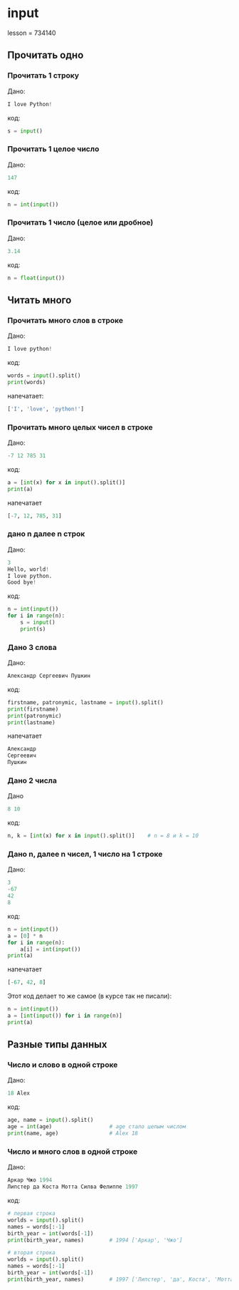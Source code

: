 # input

lesson = 734140

## Прочитать одно

### Прочитать 1 строку

Дано:
```python
I love Python!
```
код:
```python
s = input()
```

### Прочитать 1 целое число

Дано:
```python
147
```
код:
```python
n = int(input())
```
### Прочитать 1 число (целое или дробное)

Дано:
```python
3.14
```
код:
```python
n = float(input())
```

## Читать много

### Прочитать много слов в строке

Дано:
```python
I love python!
```
код:
```python
words = input().split()
print(words)
```
напечатает:
```python
['I', 'love', 'python!']
```

### Прочитать много целых чисел в строке

Дано:
```python
-7 12 785 31
```
код:
```python
a = [int(x) for x in input().split()]
print(a)
```
напечатает
```python
[-7, 12, 785, 31]
```

### дано n далее n строк

Дано:
```python
3
Hello, world!
I love python.
Good bye!
```
код:
```python
n = int(input())
for i in range(n):
	s = input()
	print(s)
```

### Дано 3 слова

Дано:
```python
Александр Сергеевич Пушкин
```
код:
```python
firstname, patronymic, lastname = input().split()
print(firstname)
print(patronymic)
print(lastname)
```
напечатает
```python
Александр
Сергеевич
Пушкин
```

### Дано 2 числа

Дано 
```python
8 10
```
код:
```python
n, k = [int(x) for x in input().split()]	# n = 8 и k = 10
```

### Дано n, далее n чисел, 1 число на 1 строке

Дано:
```python
3
-67
42
8
```
код:
```python
n = int(input())
a = [0] * n
for i in range(n):
	a[i] = int(input())
print(a)
```
напечатает
```python
[-67, 42, 8]
```
Этот код делает то же самое (в курсе так не писали):
```python
n = int(input())
a = [int(input()) for i in range(n)]
print(a)
```

## Разные типы данных

### Число и слово в одной строке

Дано:
```python
18 Alex
```
код:
```python
age, name = input().split()
age = int(age)					# age стало целым числом
print(name, age)				# Alex 18
```

### Число и много слов в одной строке

Дано:
```python
Аркар Чжо 1994
Липстер да Коста Мотта Силва Фелиппе 1997
```
код:
```python
# первая строка
worlds = input().split()
names = words[:-1]
birth_year = int(words[-1])
print(birth_year, names)		# 1994 ['Аркар', 'Чжо']

# вторая строка
worlds = input().split()
names = words[:-1]
birth_year = int(words[-1])
print(birth_year, names)		# 1997 ['Липстер', 'да', Коста', 'Мотта', 'Силва', 'Фелиппе']
```